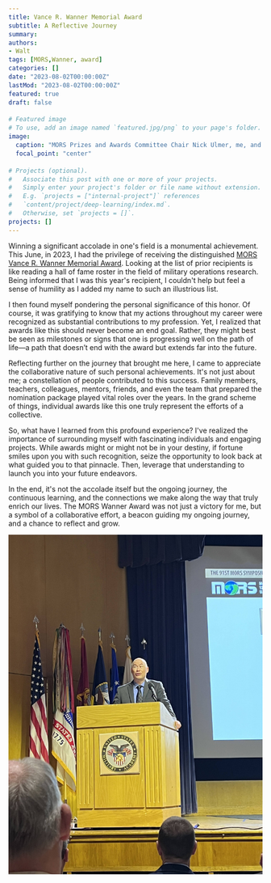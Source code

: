 ```yaml
---
title: Vance R. Wanner Memorial Award
subtitle: A Reflective Journey
summary: 
authors:
- Walt
tags: [MORS,Wanner, award]
categories: []
date: "2023-08-02T00:00:00Z"
lastMod: "2023-08-02T00:00:00Z"
featured: true
draft: false

# Featured image
# To use, add an image named `featured.jpg/png` to your page's folder. 
image:
  caption: "MORS Prizes and Awards Committee Chair Nick Ulmer, me, and MORS President Les Servy"
  focal_point: "center"

# Projects (optional).
#   Associate this post with one or more of your projects.
#   Simply enter your project's folder or file name without extension.
#   E.g. `projects = ["internal-project"]` references 
#   `content/project/deep-learning/index.md`.
#   Otherwise, set `projects = []`.
projects: []
---
```


Winning a significant accolade in one's field is a monumental achievement. This June, in 2023, I had the privilege of receiving the distinguished [MORS Vance R. Wanner Memorial Award](https://www.mors.org/Professional-Development/Awards/Vance-R-Wanner-Memorial-Award). Looking at the list of prior recipients is like reading a hall of fame roster in the field of military operations research. Being informed that I was this year's recipient, I couldn't help but feel a sense of humility as I added my name to such an illustrious list.

I then found myself pondering the personal significance of this honor. Of course, it was gratifying to know that my actions throughout my career were recognized as substantial contributions to my profession. Yet, I realized that awards like this should never become an end goal. Rather, they might best be seen as milestones or signs that one is progressing well on the path of life—a path that doesn’t end with the award but extends far into the future.

Reflecting further on the journey that brought me here, I came to appreciate the collaborative nature of such personal achievements. It's not just about me; a constellation of people contributed to this success. Family members, teachers, colleagues, mentors, friends, and even the team that prepared the nomination package played vital roles over the years. In the grand scheme of things, individual awards like this one truly represent the efforts of a collective.

So, what have I learned from this profound experience? I've realized the importance of surrounding myself with fascinating individuals and engaging projects. While awards might or might not be in your destiny, if fortune smiles upon you with such recognition, seize the opportunity to look back at what guided you to that pinnacle. Then, leverage that understanding to launch you into your future endeavors.

In the end, it's not the accolade itself but the ongoing journey, the continuous learning, and the connections we make along the way that truly enrich our lives. The MORS Wanner Award was not just a victory for me, but a symbol of a collaborative effort, a beacon guiding my ongoing journey, and a chance to reflect and grow.

<img src="Wanner.jpg">